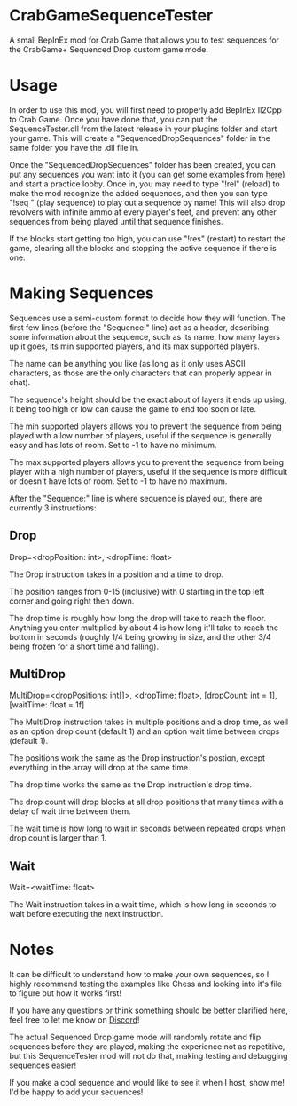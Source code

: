 # CrabGameSequenceTester
A small BepInEx mod for Crab Game that allows you to test sequences for the CrabGame+ Sequenced Drop custom game mode.

# Usage
In order to use this mod, you will first need to properly add BepInEx Il2Cpp to Crab Game. Once you have done that, you can put the SequenceTester.dll from the latest release in your plugins folder and start your game. This will create a "SequencedDropSequences" folder in the same folder you have the .dll file in.

Once the "SequencedDropSequences" folder has been created, you can put any sequences you want into it (you can get some examples from [here](https://github.com/lammas321/CrabGameSequenceTester/tree/main/SequenceExamples)) and start a practice lobby. Once in, you may need to type "!rel" (reload) to make the mod recognize the added sequences, and then you can type "!seq <sequence name>" (play sequence) to play out a sequence by name! This will also drop revolvers with infinite ammo at every player's feet, and prevent any other sequences from being played until that sequence finishes.

If the blocks start getting too high, you can use "!res" (restart) to restart the game, clearing all the blocks and stopping the active sequence if there is one.


# Making Sequences
Sequences use a semi-custom format to decide how they will function. The first few lines (before the "Sequence:" line) act as a header, describing some information about the sequence, such as its name, how many layers up it goes, its min supported players, and its max supported players.

The name can be anything you like (as long as it only uses ASCII characters, as those are the only characters that can properly appear in chat).

The sequence's height should be the exact about of layers it ends up using, it being too high or low can cause the game to end too soon or late.

The min supported players allows you to prevent the sequence from being played with a low number of players, useful if the sequence is generally easy and has lots of room. Set to -1 to have no minimum.

The max supported players allows you to prevent the sequence from being player with a high number of players, useful if the sequence is more difficult or doesn't have lots of room. Set to -1 to have no maximum.

After the "Sequence:" line is where sequence is played out, there are currently 3 instructions:

## Drop
Drop=<dropPosition: int>, <dropTime: float>

The Drop instruction takes in a position and a time to drop.

The position ranges from 0-15 (inclusive) with 0 starting in the top left corner and going right then down.

The drop time is roughly how long the drop will take to reach the floor. Anything you enter multiplied by about 4 is how long it'll take to reach the bottom in seconds (roughly 1/4 being growing in size, and the other 3/4 being frozen for a short time and falling).

## MultiDrop
MultiDrop=<dropPositions: int[]>, <dropTime: float>, [dropCount: int = 1], [waitTime: float = 1f]

The MultiDrop instruction takes in multiple positions and a drop time, as well as an option drop count (default 1) and an option wait time between drops (default 1).

The positions work the same as the Drop instruction's postion, except everything in the array will drop at the same time.

The drop time works the same as the Drop instruction's drop time.

The drop count will drop blocks at all drop positions that many times with a delay of wait time between them.

The wait time is how long to wait in seconds between repeated drops when drop count is larger than 1.

## Wait
Wait=<waitTime: float>

The Wait instruction takes in a wait time, which is how long in seconds to wait before executing the next instruction.


# Notes
It can be difficult to understand how to make your own sequences, so I highly recommend testing the examples like Chess and looking into it's file to figure out how it works first!

If you have any questions or think something should be better clarified here, feel free to let me know on [Discord](https://discord.gg/jBGMZqndT3)!

The actual Sequenced Drop game mode will randomly rotate and flip sequences before they are played, making the experience not as repetitive, but this SequenceTester mod will not do that, making testing and debugging sequences easier!

If you make a cool sequence and would like to see it when I host, show me! I'd be happy to add your sequences!
